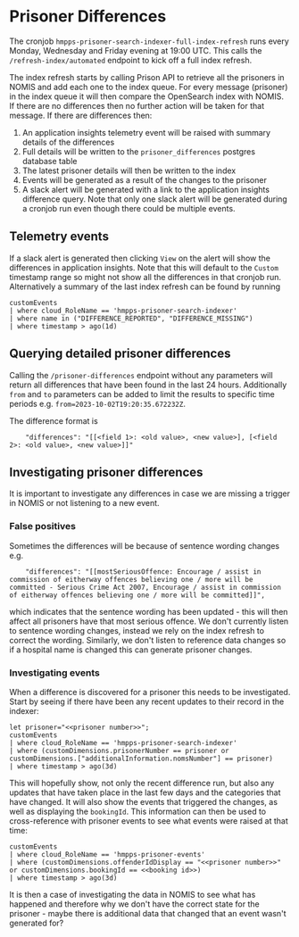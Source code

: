 # Prisoner Differences

The cronjob `hmpps-prisoner-search-indexer-full-index-refresh` runs every Monday, Wednesday and Friday evening at 19:00 UTC.
This calls the `/refresh-index/automated` endpoint to kick off a full index refresh.

The index refresh starts by calling Prison API to retrieve all the prisoners in NOMIS and add each one to the index
queue.  For every message (prisoner) in the index queue it will then compare the OpenSearch index with NOMIS.
If there are no differences then no further action will be taken for that message.  If there are differences then:
1. An application insights telemetry event will be raised with summary details of the differences
2. Full details will be written to the `prisoner_differences` postgres database table
3. The latest prisoner details will then be written to the index
4. Events will be generated as a result of the changes to the prisoner
5. A slack alert will be generated with a link to the application insights difference query. Note that only one slack
alert will be generated during a cronjob run even though there could be multiple events.

## Telemetry events
If a slack alert is generated then clicking `View` on the alert will show the differences in application insights.
Note that this will default to the `Custom` timestamp range so might not show all the differences in that cronjob run.
Alternatively a summary of the last index refresh can be found by running
```kusto
customEvents
| where cloud_RoleName == 'hmpps-prisoner-search-indexer'
| where name in ("DIFFERENCE_REPORTED", "DIFFERENCE_MISSING")
| where timestamp > ago(1d)
```

## Querying detailed prisoner differences
Calling the `/prisoner-differences` endpoint without any parameters will return all differences that have been found
in the last 24 hours.  Additionally `from` and `to` parameters can be added to limit the results to specific time
periods e.g. `from=2023-10-02T19:20:35.672232Z`.

The difference format is
```
    "differences": "[[<field 1>: <old value>, <new value>], [<field 2>: <old value>, <new value>]]"
```

## Investigating prisoner differences
It is important to investigate any differences in case we are missing a trigger in NOMIS or not listening to a new
event.

### False positives
Sometimes the differences will be because of sentence wording changes e.g.
```
    "differences": "[[mostSeriousOffence: Encourage / assist in commission of eitherway offences believing one / more will be committed - Serious Crime Act 2007, Encourage / assist in commission of eitherway offences believing one / more will be committed]]",
```
which indicates that the sentence wording has been updated - this will then affect all prisoners have that most serious
offence.  We don't currently listen to sentence wording changes, instead we rely on the index refresh to correct the
wording.  Similarly, we don't listen to reference data changes so if a hospital name is changed this can
generate prisoner changes.

### Investigating events
When a difference is discovered for a prisoner this needs to be investigated.  Start by seeing if there have been any
recent updates to their record in the indexer:
```kusto
let prisoner="<<prisoner number>>";
customEvents
| where cloud_RoleName == 'hmpps-prisoner-search-indexer'
| where (customDimensions.prisonerNumber == prisoner or customDimensions.["additionalInformation.nomsNumber"] == prisoner)
| where timestamp > ago(3d)
```
This will hopefully show, not only the recent difference run, but also any updates that have taken place in the last
few days and the categories that have changed.  It will also show the events that triggered the changes, as well as
displaying the `bookingId`.
This information can then be used to cross-reference with prisoner events to see what events were raised at that time:
```
customEvents
| where cloud_RoleName == 'hmpps-prisoner-events'
| where (customDimensions.offenderIdDisplay == "<<prisoner number>>" or customDimensions.bookingId == <<booking id>>)
| where timestamp > ago(3d)
```
It is then a case of investigating the data in NOMIS to see what has happened and therefore why we don't have the
correct state for the prisoner - maybe there is additional data that changed that an event wasn't generated for?
